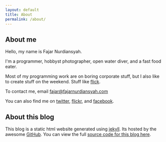 ```yaml
---
layout: default
title: About
permalink: /about/
---
```


## About me

Hello, my name is Fajar Nurdiansyah. 

I'm a programmer, hobbyst photographer, open water diver, and a fast food eater.

Most of my programming work are on boring corporate stuff, but I also like to create stuff on the weekend. Stuff like [flick].

To contact me, email [fajar@fajarnurdiansyah.com]

You can also find me on [twitter], [flickr], and [facebook].

## About this blog

This blog is a static html website generated using [jekyll]. Its hosted by the awesome [GitHub]. You can view the full [source code for this blog here].

[flick]: http://flick.fajarnurdiansyah.com
[twitter]: http://twitter.com/fajaronly
[flickr]: http://flickr.com/photos/fajarnurdiansyah
[facebook]: http://facebook.com/fajar.nurdiansyah
[fajar@fajarnurdiansyah.com]: mailto:fajar@fajarnurdiansyah.com
[jekyll]: http://jekyllrb.com
[GitHub]: http://github.com
[source code for this blog here]: http://github.com/fajarnurdiansyah
